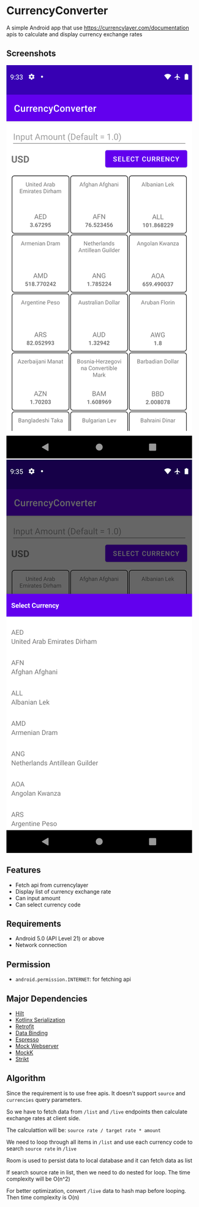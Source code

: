 # CurrencyConverter

A simple Android app that use https://currencylayer.com/documentation apis to calculate and display currency exchange rates

## Screenshots
![Quotes](screenshots/screen_quotes.png)
![Currency Codes](screenshots/screen_currencies.png)

## Features

- Fetch api from currencylayer
- Display list of currency exchange rate
- Can input amount
- Can select currency code

## Requirements

- Android 5.0 (API Level 21) or above
- Network connection

## Permission

- `android.permission.INTERNET`: for fetching api

## Major Dependencies

- [Hilt](https://dagger.dev/hilt/)
- [Kotlinx Serialization](https://github.com/Kotlin/kotlinx.serialization)
- [Retrofit](http://square.github.io/retrofit)
- [Data Binding](https://developer.android.com/topic/libraries/data-binding/index.html)
- [Espresso](https://developer.android.com/training/testing/espresso)
- [Mock Webserver](https://github.com/square/okhttp/tree/master/mockwebserver)
- [MockK](https://mockk.io/)
- [Strikt](https://strikt.io/)

## Algorithm

Since the requirement is to use free apis. It doesn't support `source` and `currencies` query parameters.

So we have to fetch data from `/list` and `/live` endpoints then calculate exchange rates at client side.

The calculattion will be:
`source rate / target rate * amount`

We need to loop through all items in `/list` and use each currency code to search `source rate` in `/live`

Room is used to persist data to local database and it can fetch data as list

If search source rate in list, then we need to do nested for loop. The time complexity will be O(n^2)

For better optimization, convert `/live` data to hash map before looping. Then time complexity is O(n)
